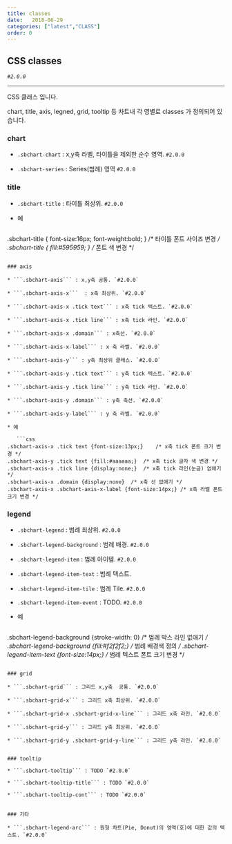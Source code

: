 ```yaml
---
title: classes
date:   2018-06-29
categories: ["latest","CLASS"]
order: 0
---
```


## CSS classes

_`#2.0.0`_

---

CSS 클래스 입니다.

chart, title, axis, legned, grid, tooltip 등 차트내 각 영별로 classes 가 정의되어 있습니다.


### chart

* ```.sbchart-chart``` : x,y축 라벨, 타이틀을 제외한 순수 영역. `#2.0.0`

* ```.sbchart-series``` :  Series(범례) 영역 `#2.0.0`


### title

* ```.sbchart-title``` : 타이틀 최상위. `#2.0.0`

* 예

   ```css
.sbchart-title { font-size:16px; font-weight:bold; }	/* 타이틀 폰트 사이즈 변경 */
.sbchart-title { fill:#595959; }	/* 폰트 색 변경 */

```

### axis

* ```.sbchart-axis``` : x,y축 공통. `#2.0.0`

* ```.sbchart-axis-x```  : x축 최상위. `#2.0.0`

* ```.sbchart-axis-x .tick text``` : x축 tick 텍스트. `#2.0.0`

* ```.sbchart-axis-x .tick line``` : x축 tick 라인. `#2.0.0`

* ```.sbchart-axis-x .domain``` : x축선. `#2.0.0`

* ```.sbchart-axis-x-label``` : x 축 라벨. `#2.0.0`

* ```.sbchart-axis-y``` : y축 최상위 클래스. `#2.0.0`

* ```.sbchart-axis-y .tick text``` : y축 tick 텍스트. `#2.0.0`

* ```.sbchart-axis-y .tick line``` : y축 tick 라인. `#2.0.0`

* ```.sbchart-axis-y .domain``` : y축 축선. `#2.0.0`

* ```.sbchart-axis-y-label``` : y 축 라벨. `#2.0.0`

* 예

   ```css
.sbchart-axis-x .tick text {font-size:13px;}	/* x축 tick 폰트 크기 변경 */
.sbchart-axis-y .tick text {fill:#aaaaaa;}	/* x축 tick 글자 색 변경 */
.sbchart-axis-x .tick line {display:none;}	/* x축 tick 라인(눈금) 없애기 */
.sbchart-axis-x .domain {display:none}	/* x축 선 없애기 */
.sbchart-axis-x .sbchart-axis-x-label {font-size:14px;}	/* x축 라벨 폰트 크기 변경 */
```


### legend 

* ```.sbchart-legend``` : 범례 최상위. `#2.0.0`

* ```.sbchart-legend-background``` : 범례 배경. `#2.0.0`

* ```.sbchart-legend-item``` : 범례 아이템. `#2.0.0`

* ```.sbchart-legend-item-text``` : 범례 텍스트. 

* ```.sbchart-legend-item-tile``` : 범례 Tile. `#2.0.0`

* ```.sbchart-legend-item-event``` : TODO. `#2.0.0`

* 예

   ```css
.sbchart-legend-background {stroke-width: 0}	/* 범례 박스 라인 없애기 */
.sbchart-legend-background {fill:#f2f2f2;}	/* 범례 배경색 정의 */
.sbchart-legend-item-text {font-size:14px;}	/* 범례 텍스트 폰트 크기 변경 */
```

### grid

* ```.sbchart-grid``` : 그리드 x,y축  공통. `#2.0.0`

* ```.sbchart-grid-x``` : 그리드 x축 최상위. `#2.0.0`

* ```.sbchart-grid-x .sbchart-grid-x-line``` : 그리드 x축 라인. `#2.0.0`

* ```.sbchart-grid-y``` : 그리드 y축 최상위. `#2.0.0`

* ```.sbchart-grid-y .sbchart-grid-y-line``` : 그리드 y축 라인. `#2.0.0`


### tooltip

* ```.sbchart-tooltip``` : TODO `#2.0.0`

* ```.sbchart-tooltip-title``` : TODO `#2.0.0`

* ```.sbchart-tooltip-cont``` : TODO `#2.0.0`


### 기타

* ```.sbchart-legend-arc``` : 원형 차트(Pie, Donut)의 영역(호)에 대한 값의 텍스트. `#2.0.0`
